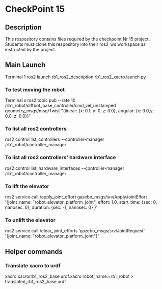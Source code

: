 # CheckPoint 15

## Description

This respository contains files required by the checkpoint Nr 15 project.
Students must clone this respository into their ros2_ws workspace as instructed by the project.


## Main Launch
Terminal 1
ros2 launch rb1_ros2_description rb1_ros2_xacro.launch.py

### To test moving the robot
Terminal x
ros2 topic pub --rate 10 /rb1_robot/diffbot_base_controller/cmd_vel_unstamped geometry_msgs/msg/Twist "{linear: {x: 0.1, y: 0, z: 0.0}, angular: {x: 0.0,y: 0.0, z: 0.0}}"

### To list all ros2 controllers
ros2 control list_controllers --controller-manager /rb1_robot/controller_manager

### To list all ros2 controllers' hardware interface
ros2 control list_hardware_interfaces --controller-manager /rb1_robot/controller_manager

### To lift the elevator
ros2 service call /apply_joint_effort gazebo_msgs/srv/ApplyJointEffort '{joint_name: "robot_elevator_platform_joint", effort: 1.0, start_time: {sec: 0, nanosec: 0}, duration: {sec: -1, nanosec: 0} }'

### To unlift the elevator
ros2 service call /clear_joint_efforts 'gazebo_msgs/srv/JointRequest' '{joint_name: "robot_elevator_platform_joint"}'

## Helper commands

### Translate xacro to urdf
xacro xacro/rb1_ros2_base.urdf.xacro  robot_name:=rb1_robot > translated_rb1_ros2_base.urdf